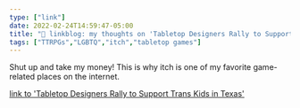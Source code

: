 ```yaml
---
type: ["link"]
date: 2022-02-24T14:59:47-05:00
title: "🔗 linkblog: my thoughts on 'Tabletop Designers Rally to Support Trans Kids in Texas'"
tags: ["TTRPGs","LGBTQ","itch","tabletop games"]
---
```

Shut up and take my money! This is why itch is one of my favorite game-related places on the internet.
 
[link to 'Tabletop Designers Rally to Support Trans Kids in Texas'](https://gizmodo.com/tabletop-designers-rally-to-support-trans-kids-in-texas-1848588284)
